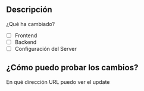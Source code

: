## Descripción
¿Qué ha cambiado?

- [ ] Frontend
- [ ] Backend
- [ ] Configuración del Server

## ¿Cómo puedo probar los cambios?
En qué dirección URL puedo ver el update
